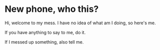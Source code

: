 # New phone, who this?
Hi, welcome to my mess. I have no idea of what am I doing, so here's me.

If you have anything to say to me, do it.

If I messed up something, also tell me.
